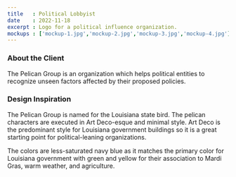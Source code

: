 ```yaml
---
title   : Political Lobbyist
date    : 2022-11-18 
excerpt : Logo for a political influence organization.
mockups : ['mockup-1.jpg','mockup-2.jpg','mockup-3.jpg','mockup-4.jpg']
---
```


### About the Client

The Pelican Group is an organization which helps political entities to recognize unseen factors affected by their proposed policies.

### Design Inspiration

The Pelican Group is named for the Louisiana state bird. The pelican characters are executed in Art Deco-esque and minimal  style. Art Deco is the predominant style for Louisiana government buildings so it is a great starting point for political-leaning organizations.

The colors are less-saturated navy blue as it matches the primary color for Louisiana government with green and yellow for their association to Mardi Gras, warm weather, and agriculture.

